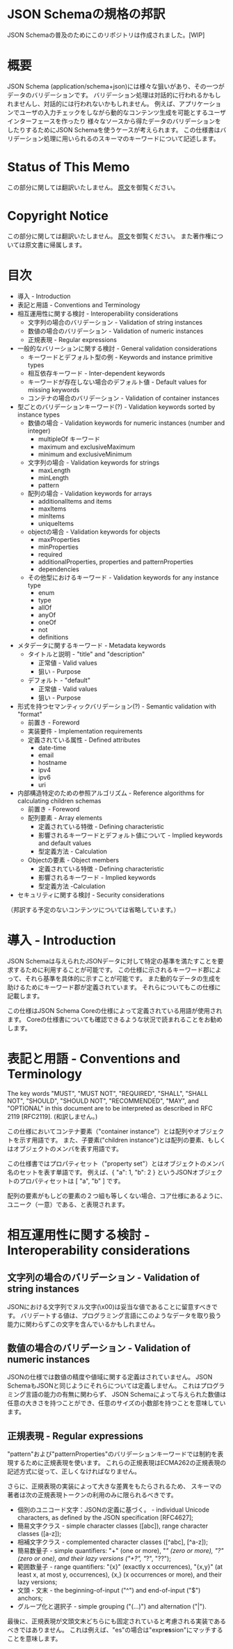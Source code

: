 JSON Schemaの規格の邦訳
====================================

JSON Schemaの普及のためにこのリポジトリは作成されました。[WIP]

# 概要

JSON Schema (application/schema+json)には様々な狙いがあり、その一つがデータのバリデーションです。
バリデーション処理は対話的に行われるかもしれませんし、対話的には行われないかもしれません。
例えば、アプリケーションでユーザの入力チェックをしながら動的なコンテンツ生成を可能とするユーザインターフェースを作ったり
様々なソースから得たデータのバリデーションをしたりするためにJSON Schemaを使うケースが考えられます。
この仕様書はバリデーション処理に用いられるのスキーマのキーワードについて記述します。

# Status of This Memo
この部分に関しては翻訳いたしません。
[原文](http://json-schema.org/latest/json-schema-validation.html)を御覧ください。

# Copyright Notice
この部分に関しては翻訳いたしません。
[原文](http://json-schema.org/latest/json-schema-validation.html)を御覧ください。
また著作権については原文書に帰属します。

# 目次

* 導入 - Introduction
* 表記と用語 - Conventions and Terminology
* 相互運用性に関する検討 - Interoperability considerations
    * 文字列の場合のバリデーション - Validation of string instances
    * 数値の場合のバリデーション - Validation of numeric instances
    * 正規表現 - Regular expressions
* 一般的なバリーションに関する検討 - General validation considerations 
    * キーワードとデフォルト型の例 - Keywords and instance primitive types
    * 相互依存キーワード - Inter-dependent keywords
    * キーワードが存在しない場合のデフォルト値 - Default values for missing keywords
    * コンテナの場合のバリデーション - Validation of container instances
* 型ごとのバリデーションキーワード(?) - Validation keywords sorted by instance types
    * 数値の場合 - Validation keywords for numeric instances (number and integer)
        * multipleOf キーワード
        * maximum and exclusiveMaximum
        * minimum and exclusiveMinimum
    * 文字列の場合 - Validation keywords for strings
        * maxLength
        * minLength
        * pattern
    * 配列の場合 - Validation keywords for arrays
        * additionalItems and items
        * maxItems
        * minItems
        * uniqueItems
    * objectの場合 - Validation keywords for objects
        * maxProperties
        * minProperties
        * required
        * additionalProperties, properties and patternProperties
        * dependencies
    * その他型におけるキーワード - Validation keywords for any instance type
        * enum
        * type
        * allOf
        * anyOf
        * oneOf
        * not
        * definitions
* メタデータに関するキーワード - Metadata keywords
    * タイトルと説明 - "title" and "description"
        * 正常値 - Valid values
        * 狙い - Purpose
    * デフォルト - "default"
        * 正常値 - Valid values
        * 狙い - Purpose
* 形式を持つセマンティックバリデーション(?) - Semantic validation with "format"
    * 前置き - Foreword
    * 実装要件 - Implementation requirements
    * 定義されている属性 - Defined attributes
        * date-time
        * email
        * hostname
        * ipv4
        * ipv6
        * uri
* 内部構造特定のための参照アルゴリズム - Reference algorithms for calculating children schemas
    * 前置き - Foreword
    * 配列要素 - Array elements
        * 定義されている特徴 - Defining characteristic
        * 影響されるキーワードとデフォルト値について - Implied keywords and default values
        * 型定義方法 - Calculation
    * Objectの要素 - Object members
        * 定義されている特徴 - Defining characteristic
        * 影響されるキーワード - Implied keywords
        * 型定義方法 -Calculation
* セキュリティに関する検討 - Security considerations

（邦訳する予定のないコンテンツについては省略しています。）

# 導入 - Introduction

JSON Schemaは与えられたJSONデータに対して特定の基準を満たすことを要求するために利用することが可能です。
この仕様に示されるキーワード郡によって、それら基準を具体的に示すことが可能です。
また動的なデータの生成を助けるためにキーワード郡が定義されています。
それらについてもこの仕様に記載します。

この仕様はJSON Schema Coreの仕様によって定義されている用語が使用されます。
Coreの仕様書についても確認できるような状況で読まれることをお勧めします。

# 表記と用語 - Conventions and Terminology

The key words "MUST", "MUST NOT", "REQUIRED", "SHALL", "SHALL NOT", "SHOULD", "SHOULD NOT", "RECOMMENDED", "MAY",
and "OPTIONAL" in this document are to be interpreted as described in RFC 2119 [RFC2119].
(和訳しません。)

この仕様においてコンテナ要素（"container instance"）とは配列やオブジェクトを示す用語です。
また、子要素("children instance")とは配列の要素、もしくはオブジェクトのメンバを表す用語です。

この仕様書ではプロパティセット（"property set"）とはオブジェクトのメンバ名のセットを表す単語です。
例えば、{ "a": 1, "b": 2 } というJSONオブジェクトのプロパティセットは [ "a", "b" ] です。

配列の要素がもしどの要素の２つ組も等しくない場合、コア仕様にあるように、ユニーク（一意）である、と表現されます。

# 相互運用性に関する検討 - Interoperability considerations
## 文字列の場合のバリデーション - Validation of string instances

JSONにおける文字列でヌル文字(\x00)は妥当な値であることに留意すべきです。
バリデートする値は、プログラミング言語にこのようなデータを取り扱う能力に関わらずこの文字を含んでいるかもしれません。

## 数値の場合のバリデーション - Validation of numeric instances

JSONの仕様では数値の精度や値域に関する定義はされていません。
JSON SchemaもJSONと同じようにそれらについては定義しません。
これはプログラミング言語の能力の有無に関わらず、
JSON Schemaによって与えられた数値は任意の大きさを持つことができ、任意のサイズの小数部を持つことを意味しています。

## 正規表現 - Regular expressions

"pattern"および"patternProperties"のバリデーションキーワードでは制約を表現するために正規表現を使います。
これらの正規表現はECMA262の正規表現の記述方式に従って、正しくなければなりません。

さらに、正規表現の実装によって大きな差異をもたらされるため、
スキーマの著者は次の正規表現トークンの利用のみに限られるべきです。

* 個別のユニコード文字：JSONの定義に基づく。 - individual Unicode characters, as defined by the JSON specification [RFC4627];
* 簡易文字クラス - simple character classes ([abc]), range character classes ([a-z]);
* 相補文字クラス - complemented character classes ([^abc], [^a-z]);
* 簡易数量子 - simple quantifiers: "+" (one or more), "*" (zero or more), "?" (zero or one), and their lazy versions ("+?", "*?", "??");
* 範囲数量子 - range quantifiers: "{x}" (exactly x occurrences), "{x,y}" (at least x, at most y, occurrences), {x,} (x occurrences or more), and their lazy versions;
* 文頭・文末 - the beginning-of-input ("^") and end-of-input ("$") anchors;
* グループ化と選択子 - simple grouping ("(...)") and alternation ("|").

最後に、正規表現が文頭文末どちらにも固定されていると考慮される実装であるべきではありません。
これは例えば、"es"の場合は"expr**es**sion"にマッチすることを意味します。
